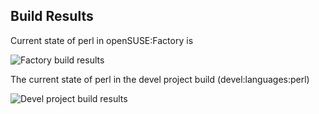 
## Build Results

Current state of perl in openSUSE:Factory is

![Factory build results](https://br.opensuse.org/status/openSUSE:Factory/perl-Net-Whois-Raw/standard)

The current state of perl in the devel project build (devel:languages:perl)

![Devel project build results](https://br.opensuse.org/status/devel:languages:perl/perl-Net-Whois-Raw)



